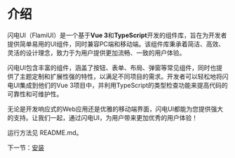 # 介绍


闪电UI（FlamiUI）是一个基于**Vue 3**和**TypeScript**开发的组件库，旨在为开发者提供简单易用的UI组件，同时兼容PC端和移动端。该组件库秉承着简洁、高效、灵活的设计理念，致力于为用户提供更加流畅、一致的用户体验。

闪电UI包含丰富的组件，涵盖了按钮、表单、布局、弹窗等常见组件，同时也提供了主题定制和扩展性强的特性，以满足不同项目的需求。开发者可以轻松地将闪电UI集成到他们的Vue 3项目中，并利用TypeScript的类型检查功能来提高代码的可靠性和可维护性。

无论是开发响应式的Web应用还是优雅的移动端界面，闪电UI都能为您提供强大的支持。让我们一起，通过闪电UI，为用户带来更加优秀的用户体验！

运行方法见 README.md。

下一节：[安装](#/doc/install)